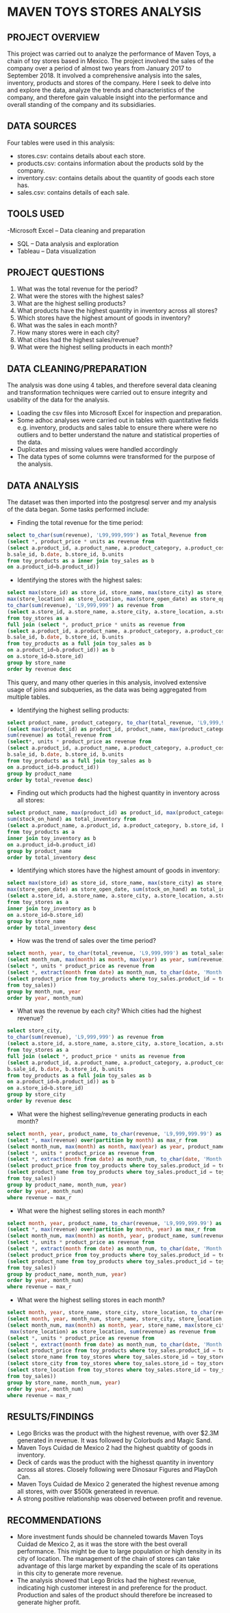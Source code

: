 # MAVEN TOYS STORES ANALYSIS
## PROJECT OVERVIEW
This project was carried out to analyze the performance of Maven Toys, a chain of toy stores based in Mexico. The project involved the sales of the company over a period of almost two years from January 2017 to September 2018. It involved a comprehensive analysis into the sales, inventory, products and stores of the company. Here I seek to delve into and explore the data, analyze the trends and characteristics  of the company, and therefore gain valuable insight into the performance and overall standing of the company and its subsidiaries.
## DATA SOURCES
Four tables were used in this analysis:
- stores.csv: contains details about each store.
- products.csv: contains information about the products sold by the company.
- inventory.csv: contains details about the quantity of goods each store has.
- sales.csv: contains details of each sale.
## TOOLS USED
-Microsoft Excel – Data cleaning and preparation
- SQL – Data analysis and exploration
- Tableau – Data visualization
## PROJECT QUESTIONS
1.	What was the total revenue for the period?
2.	What were the stores with the highest sales?
3.	What are the highest selling products?
4.	What products have the highest quantity in inventory across all stores?
5.	Which stores have the highest amount of goods in inventory?
6.	What was the sales in each month?
7.	How many stores were in each city?
8.	What cities had the highest sales/revenue?
9.	What were the highest selling products in each month?

## DATA CLEANING/PREPARATION
The analysis was done using 4 tables, and therefore several data cleaning and transformation techniques were carried out to ensure integrity and usability of the data for the analysis.
-	Loading the csv files into Microsoft Excel for inspection and preparation.
-	Some adhoc analyses were carried out in tables with quantitative fields e.g. inventory, products and sales table to ensure there where were no outliers and to better understand the nature and statistical properties of the data.
-	Duplicates and missing values were handled accordingly
-	The data types of some columns were transformed for the purpose of the analysis.

## DATA ANALYSIS
The dataset was then imported into the postgresql server and my analysis of the data began. Some tasks performed include:
-	Finding the total revenue for the time period:
```sql
select to_char(sum(revenue), 'L99,999,999') as Total_Revenue from
(select *, product_price * units as revenue from
(select a.product_id, a.product_name, a.product_category, a.product_cost, a.product_price,
b.sale_id, b.date, b.store_id, b.units
from toy_products as a inner join toy_sales as b
on a.product_id=b.product_id))
```
-	Identifying the stores with the highest sales:
```sql
select max(store_id) as store_id, store_name, max(store_city) as store_city,
max(store_location) as store_location, max(store_open_date) as store_open_date, 
to_char(sum(revenue), 'L9,999,999') as revenue from
(select a.store_id, a.store_name, a.store_city, a.store_location, a.store_open_date, b.revenue
from toy_stores as a
full join (select *, product_price * units as revenue from
(select a.product_id, a.product_name, a.product_category, a.product_cost, a.product_price,
b.sale_id, b.date, b.store_id, b.units
from toy_products as a full join toy_sales as b
on a.product_id=b.product_id)) as b
on a.store_id=b.store_id)
group by store_name
order by revenue desc
```
This query, and many other queries in this analysis, involved extensive usage of joins and subqueries, as the data was being aggregated from multiple tables. 

-	Identifying the highest selling products:
```sql
select product_name, product_category, to_char(total_revenue, 'L9,999,999.99') as total_revenue from
(select max(product_id) as product_id, product_name, max(product_category) as product_category, 
sum(revenue) as total_revenue from
(select*, units * product_price as revenue from
(select a.product_id, a.product_name, a.product_category, a.product_cost, a.product_price,
b.sale_id, b.date, b.store_id, b.units
from toy_products as a full join toy_sales as b
on a.product_id=b.product_id)) 
group by product_name 
order by total_revenue desc)
```
-	Finding out which products had the highest quantity in inventory across all stores:
```sql
select product_name, max(product_id) as product_id, max(product_category) as product_category,
sum(stock_on_hand) as total_inventory from
(select a.product_name, a.product_id, a.product_category, b.store_id, b.stock_on_hand
from toy_products as a
inner join toy_inventory as b
on a.product_id=b.product_id)
group by product_name
order by total_inventory desc
```
-	Identifying  which stores have the highest amount of goods in inventory:
```sql
select max(store_id) as store_id, store_name, max(store_city) as store_city, max(store_location) as store_location,
max(store_open_date) as store_open_date, sum(stock_on_hand) as total_inventory from
(select a.store_id, a.store_name, a.store_city, a.store_location, a.store_open_date, b.stock_on_hand
from toy_stores as a
inner join toy_inventory as b
on a.store_id=b.store_id)
group by store_name
order by total_inventory desc
```
-	How was the trend of sales over the time period?
```sql
select month, year, to_char(total_revenue, 'L9,999,999') as total_sales from
(select month_num, max(month) as month, max(year) as year, sum(revenue) as total_revenue from
(select *, units * product_price as revenue from
(select *, extract(month from date) as month_num, to_char(date, 'Month') as month, extract(year from date) as year, 
(select product_price from toy_products where toy_sales.product_id = toy_products.product_id)
from toy_sales))
group by month_num, year
order by year, month_num)
```
-	What was the revenue by each city? Which cities had the highest revenue?
```sql
select store_city,
to_char(sum(revenue), 'L9,999,999') as revenue from
(select a.store_id, a.store_name, a.store_city, a.store_location, a.store_open_date, b.revenue
from toy_stores as a
full join (select *, product_price * units as revenue from
(select a.product_id, a.product_name, a.product_category, a.product_cost, a.product_price,
b.sale_id, b.date, b.store_id, b.units
from toy_products as a full join toy_sales as b
on a.product_id=b.product_id)) as b
on a.store_id=b.store_id)
group by store_city
order by revenue desc
```
-	What were the highest selling/revenue generating products in each month?
```sql
select month, year, product_name, to_char(revenue, 'L9,999,999.99') as total_revenue from
(select *, max(revenue) over(partition by month) as max_r from
(select month_num, max(month) as month, max(year) as year, product_name, sum(revenue) as revenue from
(select *, units * product_price as revenue from
(select *, extract(month from date) as month_num, to_char(date, 'Month') as month, extract(year from date) as year, 
(select product_price from toy_products where toy_sales.product_id = toy_products.product_id),
(select product_name from toy_products where toy_sales.product_id = toy_products.product_id)
from toy_sales))
group by product_name, month_num, year)
order by year, month_num)
where revenue = max_r
```
-	What were the highest selling stores in each month?
```sql
select month, year, product_name, to_char(revenue, 'L9,999,999.99') as total_revenue from
(select *, max(revenue) over(partition by month, year) as max_r from
(select month_num, max(month) as month, year, product_name, sum(revenue) as revenue from
(select *, units * product_price as revenue from
(select *, extract(month from date) as month_num, to_char(date, 'Month') as month, extract(year from date) as year, 
(select product_price from toy_products where toy_sales.product_id = toy_products.product_id),
(select product_name from toy_products where toy_sales.product_id = toy_products.product_id)
from toy_sales))
group by product_name, month_num, year)
order by year, month_num)
where revenue = max_r
```
-	What were the highest selling stores in each month?
```sql
select month, year, store_name, store_city, store_location, to_char(revenue, 'l99,999') as revenue from
(select month, year, month_num, store_name, store_city, store_location, revenue, max(revenue) over (partition by month, year) as max_r from
(select month_num, max(month) as month, year, store_name, max(store_city) as store_city, 
 max(store_location) as store_location, sum(revenue) as revenue from
(select *, units * product_price as revenue from
(select *, extract(month from date) as month_num, to_char(date, 'Month') as month, extract(year from date) as year, 
(select product_price from toy_products where toy_sales.product_id = toy_products.product_id),
(select store_name from toy_stores where toy_sales.store_id = toy_stores.store_id),
(select store_city from toy_stores where toy_sales.store_id = toy_stores.store_id),
(select store_location from toy_stores where toy_sales.store_id = toy_stores.store_id)
from toy_sales))
group by store_name, month_num, year)
order by year, month_num)
where revenue = max_r
```
## RESULTS/FINDINGS
- Lego Bricks was the product with the highest revenue, with over $2.3M generated in revenue. It was followed by Colorbuds and Magic Sand.
- Maven Toys Cuidad de Mexico 2 had the highest quabtity of goods in inventory.
- Deck of cards was the product with the highesst quantity in inventory across all stores. Closely following were Dinosaur Figures and PlayDoh Can.
- Maven Toys Cuidad de Mexico 2 generated the highest revenue among all stores, with over $500k generateed in revenue.
- A strong positive relationship was observed between profit and revenue.
## RECOMMENDATIONS
- More investment funds should be channeled towards Maven Toys Cuidad de Mexico 2, as it was the store with the best overall performance. This might be due to large population or high density in its city of location. The management of the chain of stores can take advantage of this large market by expanding the scale of its operations in this city to generate more revenue.
- The analysis showed that Lego Bricks had the highest revenue, indicating high customer interest in and preference for the product. Production and sales of the product should therefore be increased to generate higher profit.

